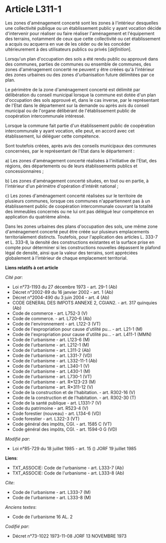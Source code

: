 # Article L311-1

Les zones d'aménagement concerté sont les zones à l'intérieur desquelles une collectivité publique ou un établissement public
y ayant vocation décide d'intervenir pour réaliser ou faire réaliser l'aménagement et l'équipement des terrains, notamment de
ceux que cette collectivité ou cet établissement a acquis ou acquerra en vue de les céder ou de les concéder ultérieurement à
des utilisateurs publics ou privés [*définition*].

Lorsqu'un plan d'occupation des sols a été rendu public ou approuvé dans des communes, parties de communes ou ensemble de
communes, des zones d'aménagement concerté ne peuvent y être créées qu'à l'intérieur des zones urbaines ou des zones
d'urbanisation future délimitées par ce plan.

Le périmètre de la zone d'aménagement concerté est délimité par délibération du conseil municipal lorsque la commune est
dotée d'un plan d'occupation des sols approuvé et, dans le cas inverse, par le représentant de l'Etat dans le département sur
la demande ou après avis du conseil municipal ou de l'organe délibérant de l'établissement public de coopération
intercommunale intéressé.

Lorsque la commune fait partie d'un établissement public de coopération intercommunale y ayant vocation, elle peut, en accord
avec cet établissement, lui déléguer cette compétence.

Sont toutefois créées, après avis des conseils municipaux des communes concernées, par le représentant de l'Etat dans le
département :

a) Les zones d'aménagement concerté réalisées à l'initiative de l'Etat, des régions, des départements ou de leurs
établissements publics et concessionnaires ;

b) Les zones d'aménagement concerté situées, en tout ou en partie, à l'intérieur d'un périmètre d'opération d'intérêt
national ;

c) Les zones d'aménagement concerté réalisées sur le territoire de plusieurs communes, lorsque ces communes n'appartiennent
pas à un établissement public de coopération intercommunale couvrant la totalité des immeubles concernés ou ne lui ont pas
délégué leur compétence en application du quatrième alinéa.

Dans les zones urbaines des plans d'occupation des sols, une même zone d'aménagement concerté peut être créée sur plusieurs
emplacements territorialement distincts. Toutefois, pour l'application des articles L. 333-7 et L. 333-8, la densité des
constructions existantes et la surface prise en compte pour déterminer si les constructions nouvelles dépassent le plafond
légal de densité, ainsi que la valeur des terrains, sont appréciées globalement à l'intérieur de chaque emplacement
territorial.

**Liens relatifs à cet article**

_Cité par_:

  - Loi n°73-1193 du 27 décembre 1973 - art. 29-1 (Ab)
  - Décret n°2002-89 du 16 janvier 2002 - art. 1 (Ab)
  - Décret n°2004-490 du 3 juin 2004 - art. 4 (Ab)
  - CODE GENERAL DES IMPOTS ANNEXE 2, CGIAN2. - art. 317 quinquies (Ab)
  - Code de commerce - art. L752-3 (V)
  - Code de commerce. - art. L720-6 (Ab)
  - Code de l'environnement - art. L122-3 (VT)
  - Code de l'expropriation pour cause d'utilité pu... - art. L21-1 (M)
  - Code de l'expropriation pour cause d'utilité pu... - art. L411-1 (MMN)
  - Code de l'urbanisme - art. L123-6 (M)
  - Code de l'urbanisme - art. L212-1 (M)
  - Code de l'urbanisme - art. L311-2 (Ab)
  - Code de l'urbanisme - art. L331-7 (VD)
  - Code de l'urbanisme - art. L332-11-1 (Ab)
  - Code de l'urbanisme - art. L340-1 (V)
  - Code de l'urbanisme - art. L430-1 (M)
  - Code de l'urbanisme - art. L730-1 (VT)
  - Code de l'urbanisme - art. R*123-23 (M)
  - Code de l'urbanisme - art. R*311-12 (V)
  - Code de la construction et de l'habitation. - art. R302-16 (V)
  - Code de la construction et de l'habitation. - art. R302-30 (T)
  - Code de la santé publique - art. L1331-7 (V)
  - Code du patrimoine - art. R523-4 (V)
  - Code forestier (nouveau) - art. L134-6 (VD)
  - Code forestier - art. L322-3 (VT)
  - Code général des impôts, CGI. - art. 1585 C (VT)
  - Code général des impôts, CGI. - art. 1594-0 G (VD)

_Modifié par_:

  - Loi n°85-729 du 18 juillet 1985 - art. 15 () JORF 19 juillet 1985

**Liens**:

  - TXT_ASSOCIE: Code de l'urbanisme - art. L333-7 (Ab)
  - TXT_ASSOCIE: Code de l'urbanisme - art. L333-8 (Ab)

_Cite_:

  - Code de l'urbanisme - art. L333-7 (M)
  - Code de l'urbanisme - art. L333-8 (M)

_Anciens textes_:

  - Code de l'urbanisme 16 AL. 2

_Codifié par_:

  - Décret n°73-1022 1973-11-08 JORF 13 NOVEMBRE 1973
